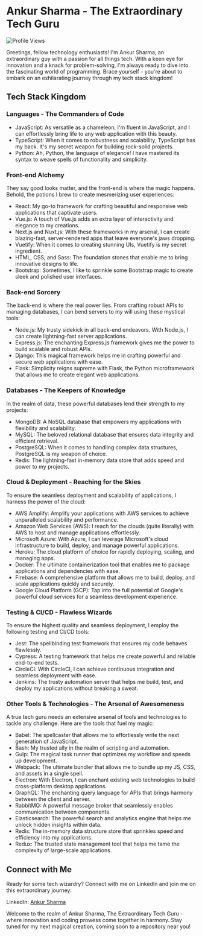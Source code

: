 # Ankur Sharma - The Extraordinary Tech Guru

![Profile Views](https://komarev.com/ghpvc/?username=developeranku\&label=Profile%20views\&color=0e75b6\&style=flat)

Greetings, fellow technology enthusiasts! I'm Ankur Sharma, an extraordinary guy with a passion for all things tech. With a keen eye for innovation and a knack for problem-solving, I'm always ready to dive into the fascinating world of programming. Brace yourself - you're about to embark on an exhilarating journey through my tech stack kingdom!

## Tech Stack Kingdom

### Languages - The Commanders of Code

*   JavaScript: As versatile as a chameleon, I'm fluent in JavaScript, and I can effortlessly bring life to any web application with this beauty.
*   TypeScript: When it comes to robustness and scalability, TypeScript has my back. It's my secret weapon for building rock-solid projects.
*   Python: Ah, Python, the language of elegance! I have mastered its syntax to weave spells of functionality and simplicity.

### Front-end Alchemy

They say good looks matter, and the front-end is where the magic happens. Behold, the potions I brew to create mesmerizing user experiences:

*   React: My go-to framework for crafting beautiful and responsive web applications that captivate users.
*   Vue.js: A touch of Vue.js adds an extra layer of interactivity and elegance to my creations.
*   Next.js and Nuxt.js: With these frameworks in my arsenal, I can create blazing-fast, server-rendered apps that leave everyone's jaws dropping.
*   Vuetify: When it comes to creating stunning UIs, Vuetify is my secret ingredient.
*   HTML, CSS, and Sass: The foundation stones that enable me to bring innovative designs to life.
*   Bootstrap: Sometimes, I like to sprinkle some Bootstrap magic to create sleek and polished user interfaces.

### Back-end Sorcery

The back-end is where the real power lies. From crafting robust APIs to managing databases, I can bend servers to my will using these mystical tools:

*   Node.js: My trusty sidekick in all back-end endeavors. With Node.js, I can create lightning-fast server applications.
*   Express.js: The enchanting Express.js framework gives me the power to build scalable and robust APIs.
*   Django: This magical framework helps me in crafting powerful and secure web applications with ease.
*   Flask: Simplicity reigns supreme with Flask, the Python microframework that allows me to create elegant web applications.

### Databases - The Keepers of Knowledge

In the realm of data, these powerful databases lend their strength to my projects:

*   MongoDB: A NoSQL database that empowers my applications with flexibility and scalability.
*   MySQL: The beloved relational database that ensures data integrity and efficient retrieval.
*   PostgreSQL: When it comes to handling complex data structures, PostgreSQL is my weapon of choice.
*   Redis: The lightning-fast in-memory data store that adds speed and power to my projects.

### Cloud & Deployment - Reaching for the Skies

To ensure the seamless deployment and scalability of applications, I harness the power of the cloud:

*   AWS Amplify: Amplify your applications with AWS services to achieve unparalleled scalability and performance.
*   Amazon Web Services (AWS): I reach for the clouds (quite literally) with AWS to host and manage applications effortlessly.
*   Microsoft Azure: With Azure, I can leverage Microsoft's cloud infrastructure to build, deploy, and manage powerful applications.
*   Heroku: The cloud platform of choice for rapidly deploying, scaling, and managing apps.
*   Docker: The ultimate containerization tool that enables me to package applications and dependencies with ease.
*   Firebase: A comprehensive platform that allows me to build, deploy, and scale applications quickly and securely.
*   Google Cloud Platform (GCP): Tap into the full potential of Google's powerful cloud services for a seamless development experience.

### Testing & CI/CD - Flawless Wizards

To ensure the highest quality and seamless deployment, I employ the following testing and CI/CD tools:

*   Jest: The spellbinding test framework that ensures my code behaves flawlessly.
*   Cypress: A testing framework that helps me create powerful and reliable end-to-end tests.
*   CircleCI: With CircleCI, I can achieve continuous integration and seamless deployment with ease.
*   Jenkins: The trusty automation server that helps me build, test, and deploy my applications without breaking a sweat.

### Other Tools & Technologies - The Arsenal of Awesomeness

A true tech guru needs an extensive arsenal of tools and technologies to tackle any challenge. Here are the tools that fuel my magic:

*   Babel: The spellcaster that allows me to effortlessly write the next generation of JavaScript.
*   Bash: My trusted ally in the realm of scripting and automation.
*   Gulp: The magical task runner that optimizes my workflow and speeds up development.
*   Webpack: The ultimate bundler that allows me to bundle up my JS, CSS, and assets in a single spell.
*   Electron: With Electron, I can enchant existing web technologies to build cross-platform desktop applications.
*   GraphQL: The enchanting query language for APIs that brings harmony between the client and server.
*   RabbitMQ: A powerful message broker that seamlessly enables communication between components.
*   Elasticsearch: The powerful search and analytics engine that helps me unlock hidden insights within data.
*   Redis: The in-memory data structure store that sprinkles speed and efficiency into my applications.
*   Redux: The trusted state management tool that helps me tame the complexity of large-scale applications.

## Connect with Me

Ready for some tech wizardry? Connect with me on LinkedIn and join me on this extraordinary journey:

LinkedIn: [Ankur Sharma](https://linkedin.com/in/developeranku)

Welcome to the realm of Ankur Sharma, The Extraordinary Tech Guru - where innovation and coding prowess come together in harmony. Stay tuned for my next magical creation, coming soon to a repository near you!
